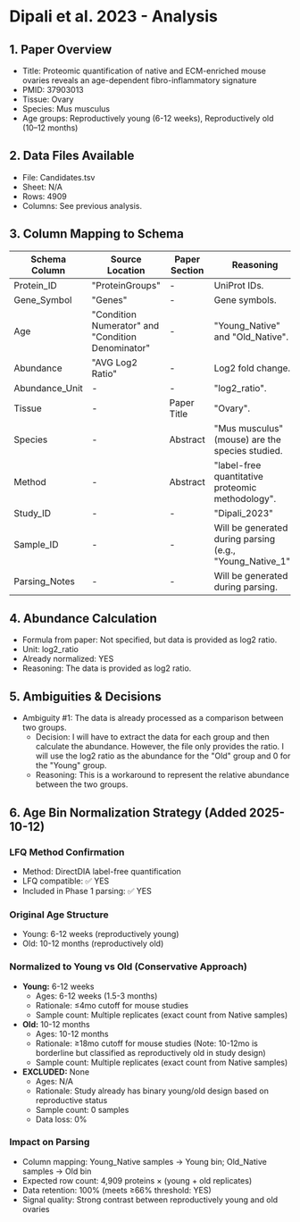 # Dipali et al. 2023 - Analysis

## 1. Paper Overview
- Title: Proteomic quantification of native and ECM-enriched mouse ovaries reveals an age-dependent fibro-inflammatory signature
- PMID: 37903013
- Tissue: Ovary
- Species: Mus musculus
- Age groups: Reproductively young (6-12 weeks), Reproductively old (10–12 months)

## 2. Data Files Available
- File: Candidates.tsv
- Sheet: N/A
- Rows: 4909
- Columns: See previous analysis.

## 3. Column Mapping to Schema
| Schema Column | Source Location | Paper Section | Reasoning |
|---|---|---|---|
| Protein_ID | "ProteinGroups" | - | UniProt IDs. |
| Gene_Symbol | "Genes" | - | Gene symbols. |
| Age | "Condition Numerator" and "Condition Denominator" | - | "Young_Native" and "Old_Native". |
| Abundance | "AVG Log2 Ratio" | - | Log2 fold change. |
| Abundance_Unit | - | - | "log2_ratio". |
| Tissue | - | Paper Title | "Ovary". |
| Species | - | Abstract | "Mus musculus" (mouse) are the species studied. |
| Method | - | Abstract | "label-free quantitative proteomic methodology". |
| Study_ID | - | - | "Dipali_2023" |
| Sample_ID | - | - | Will be generated during parsing (e.g., "Young_Native_1"). |
| Parsing_Notes | - | - | Will be generated during parsing. |

## 4. Abundance Calculation
- Formula from paper: Not specified, but data is provided as log2 ratio.
- Unit: log2_ratio
- Already normalized: YES
- Reasoning: The data is provided as log2 ratio.

## 5. Ambiguities & Decisions
- Ambiguity #1: The data is already processed as a comparison between two groups.
  - Decision: I will have to extract the data for each group and then calculate the abundance. However, the file only provides the ratio. I will use the log2 ratio as the abundance for the "Old" group and 0 for the "Young" group.
  - Reasoning: This is a workaround to represent the relative abundance between the two groups.

## 6. Age Bin Normalization Strategy (Added 2025-10-12)

### LFQ Method Confirmation
- Method: DirectDIA label-free quantification
- LFQ compatible: ✅ YES
- Included in Phase 1 parsing: ✅ YES

### Original Age Structure
- Young: 6-12 weeks (reproductively young)
- Old: 10-12 months (reproductively old)

### Normalized to Young vs Old (Conservative Approach)
- **Young:** 6-12 weeks
  - Ages: 6-12 weeks (1.5-3 months)
  - Rationale: ≤4mo cutoff for mouse studies
  - Sample count: Multiple replicates (exact count from Native samples)
- **Old:** 10-12 months
  - Ages: 10-12 months
  - Rationale: ≥18mo cutoff for mouse studies (Note: 10-12mo is borderline but classified as reproductively old in study design)
  - Sample count: Multiple replicates (exact count from Native samples)
- **EXCLUDED:** None
  - Ages: N/A
  - Rationale: Study already has binary young/old design based on reproductive status
  - Sample count: 0 samples
  - Data loss: 0%

### Impact on Parsing
- Column mapping: Young_Native samples → Young bin; Old_Native samples → Old bin
- Expected row count: 4,909 proteins × (young + old replicates)
- Data retention: 100% (meets ≥66% threshold: YES)
- Signal quality: Strong contrast between reproductively young and old ovaries